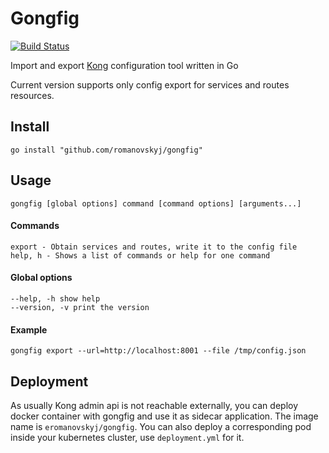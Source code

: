 # Gongfig

[![Build Status](https://travis-ci.org/romanovskyj/gongfig.svg?branch=master)](https://travis-ci.org/romanovskyj/gongfig)

Import and export [Kong](https://getkong.org/) configuration tool written in Go

Current version supports only config export for services and routes resources.

## Install
`go install "github.com/romanovskyj/gongfig"`

## Usage
`gongfig [global options] command [command options] [arguments...]`

#### Commands
```
export - Obtain services and routes, write it to the config file
help, h - Shows a list of commands or help for one command
```

#### Global options
```
--help, -h show help
--version, -v print the version
```

#### Example
```
gongfig export --url=http://localhost:8001 --file /tmp/config.json
```

## Deployment
As usually Kong admin api is not reachable externally, you can deploy docker container with gongfig and use it as sidecar application.
The image name is `eromanovskyj/gongfig`. You can also deploy a corresponding pod inside your kubernetes cluster, use `deployment.yml` for it.